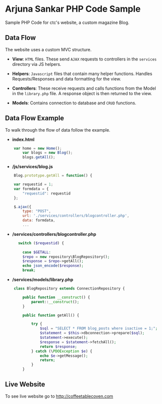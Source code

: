# Arjuna Sankar PHP Code Sample
Sample PHP Code for ctc's website, a custom magazine Blog.

## Data Flow
The website uses a custom MVC structure.

- **View**: `HTML` files. These send `AJAX` requests to controllers in the `services` directory via JS helpers.

- **Helpers**: `Javascript` files that contain many helper functions. Handles Requests/Responses and data formatting for the view.

- **Controllers**: These receive requests and calls functions from the Model in the `library.php` file. A response object is then returned to the view. 

- **Models**: Contains connection to database and `CRUD` functions.

## Data Flow Example
To walk through the flow of data follow the example.

- **index.html**

```javascript
    var home = new Home();
		var blogs = new Blog();
		blogs.getAll();
```

- **/js/services/blog.js**

```javascript
    Blog.prototype.getAll = function() {

    var requestid = 1;
    var formdata = {
        "requestid": requestid
    };

    $.ajax({
        type: "POST",
        url: './services/controllers/blogcontroller.php',
        data: formdata,
        ...
```

- **/services/controllers/blogcontroller.php**

```php
      switch ($requestid) {
       
        case $GETALL:
        $repo = new repository\BlogRepository();
        $response = $repo->getAll();
        echo json_encode($response);
        break;
```

- **/services/models/library.php**

```php
    class BlogRepository extends ConnectionRepository {

		public function __construct() {
			parent::__construct();
		}

		public function getAll() {

			try {
				$sql = "SELECT * FROM blog_posts where isactive = 1;";
				$statement = $this->dbconnection->prepare($sql);
				$statement->execute();
				$response = $statement->fetchAll();
				return $response;
			} catch (\PDOException $e) {
				echo $e->getMessage();
				return;
			}
		}
```
## Live Website
To see live website go to http://coffeetablecoven.com
